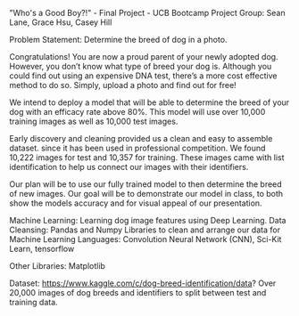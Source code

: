 "Who's a Good Boy?!" - Final Project - UCB Bootcamp
Project Group: Sean Lane, Grace Hsu, Casey Hill

Problem Statement: Determine the breed of dog in a photo.

Congratulations! You are now a proud parent of your newly adopted dog. However, you don’t know what type of breed your dog is. Although you could find out using an expensive DNA test, there’s a more cost effective method to do so. Simply, upload a photo and find out for free!

We intend to deploy a model that will be able to determine the breed of your dog with an efficacy rate above 80%. This model will use over 10,000 training images as well as 10,000 test images.

Early discovery and cleaning provided us a clean and easy to assemble dataset. since it has been used in professional competition. We found 10,222 images for test and 10,357 for training. These images came with list identification to help us connect our images with their identifiers.

Our plan will be to use our fully trained model to then determine the breed of new images. Our goal will be to demonstrate our model in class, to both show the models accuracy and for visual appeal of our presentation.

Machine Learning: Learning dog image features using Deep Learning. Data Cleansing: Pandas and Numpy Libraries to clean and arrange our data for Machine Learning Languages: Convolution Neural Network (CNN), Sci-Kit Learn, tensorflow

Other Libraries: Matplotlib

Dataset: https://www.kaggle.com/c/dog-breed-identification/data? Over 20,000 images of dog breeds and identifiers to split between test and training data.
